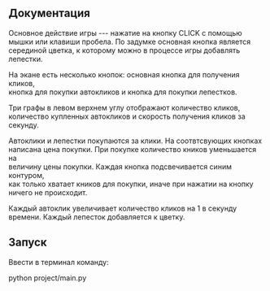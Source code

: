 ## Документация

Основное действие игры --- нажатие на кнопку CLICK с помощью  
мышки или клавиши пробела. По задумке основная кнопка является  
серединой цветка, к которому можно в процессе игры добавлять  
лепестки.

На экане есть несколько кнопок: основная кнопка для получения кликов,  
кнопка для покупки автокликов и кнопка для покупки лепестков.

Три графы в левом верхнем углу отображают количество кликов,  
количество купленных автокликов и скорость получения кликов за  
секунду.

Автоклики и лепестки покупаются за клики. На соотвтсвующих кнопках  
написана цена покупки. При покупке количество кников уменьшается на  
величину цены покупки. Каждая кнопка подсвечивается синим контуром,  
как только хватает кников для покупки, иначе при нажатии на кнопку  
ничего не происходит.

Каждый автоклик увеличивает количество кликов на 1 в секунду  
времени. 
Каждый лепесток добавляется к цветку.

## Запуск

Ввести в терминал команду:

python project/main.py
